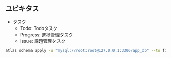 ## ユビキタス

- タスク
    - Todo: Todoタスク
    - Progress: 進捗管理タスク
    - Issue: 課題管理タスク

```bash
atlas schema apply -u "mysql://root:root@127.0.0.1:3306/app_db" --to file://schema.sql --dev-url "docker://mysql/8/app_db"
```